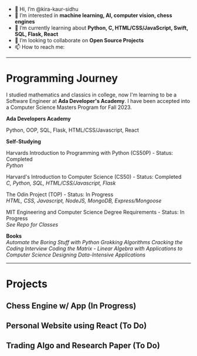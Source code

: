 - 👋 Hi, I’m @kira-kaur-sidhu
- 👀 I’m interested in **machine learning, AI, computer vision, chess engines**
- 🌱 I’m currently learning about **Python, C, HTML/CSS/JavaScript, Swift, SQL, Flask, React**
- 💞️ I’m looking to collaborate on **Open Source Projects**
- 📫 How to reach me: 

<!---
kira-kaur-sidhu/kira-kaur-sidhu is a ✨ special ✨ repository because its `README.md` (this file) appears on your GitHub profile.
You can click the Preview link to take a look at your changes.
--->
---
# Programming Journey
I studied mathematics and classics in college, now I'm learning to be a Software Engineer at **Ada Developer's Academy**. I have been accepted into a Computer Science Masters Program for Fall 2023.

**Ada Developers Academy**

Python, OOP, SQL, Flask, HTML/CSS/Javascript, React <br />

**Self-Studying**

Harvards Introduction to Programming with Python (CS50P) - Status: Completed  <br />
*Python*

Harvard's Introduction to Computer Science (CS50) - Status: Completed  <br />
*C, Python, SQL, HTML/CSS/Javascript, Flask*

The Odin Project (TOP) - Status: In Progress  <br />
*HTML, CSS, Javascript, NodeJS, MongoDB, Express/Mongoose*

MIT Engineering and Computer Science Degree Requirements - Status: In Progress  <br />
*See Repo for Classes*

**Books** <br />
*Automate the Boring Stuff with Python*
*Grokking Algorithms*
*Cracking the Coding Interview*
*Coding the Matrix - Linear Algebra with Applications to Computer Science*
*Designing Data-Intensive Applications*

---
# Projects
## Chess Engine w/ App (In Progress)

## Personal Website using React (To Do)

## Trading Algo and Research Paper (To Do)
